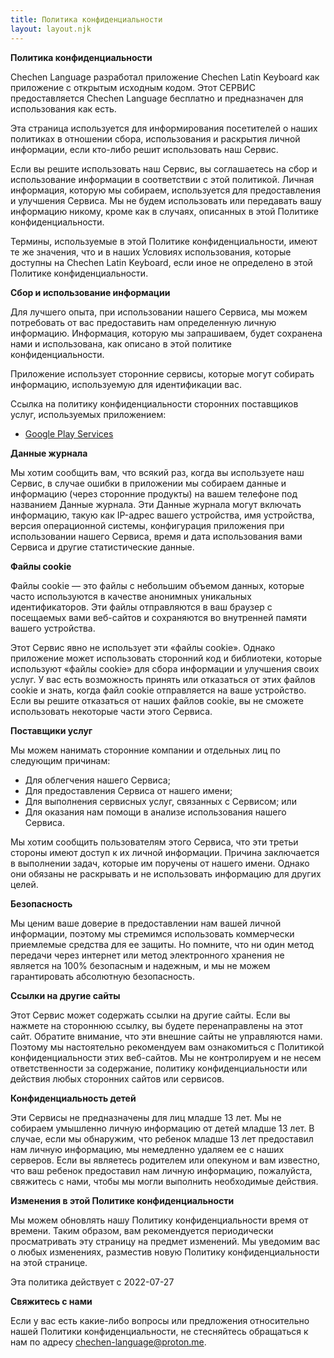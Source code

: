 ```yaml
---
title: Политика конфиденциальности
layout: layout.njk
---
```


**Политика конфиденциальности**

Chechen Language разработал приложение Chechen Latin Keyboard как приложение с открытым исходным кодом. Этот СЕРВИС предоставляется Chechen Language бесплатно и предназначен для использования как есть.

Эта страница используется для информирования посетителей о наших политиках в отношении сбора, использования и раскрытия личной информации, если кто-либо решит использовать наш Сервис.

Если вы решите использовать наш Сервис, вы соглашаетесь на сбор и использование информации в соответствии с этой политикой. Личная информация, которую мы собираем, используется для предоставления и улучшения Сервиса. Мы не будем использовать или передавать вашу информацию никому, кроме как в случаях, описанных в этой Политике конфиденциальности.

Термины, используемые в этой Политике конфиденциальности, имеют те же значения, что и в наших Условиях использования, которые доступны на Chechen Latin Keyboard, если иное не определено в этой Политике конфиденциальности.

**Сбор и использование информации**

Для лучшего опыта, при использовании нашего Сервиса, мы можем потребовать от вас предоставить нам определенную личную информацию. Информация, которую мы запрашиваем, будет сохранена нами и использована, как описано в этой политике конфиденциальности.

Приложение использует сторонние сервисы, которые могут собирать информацию, используемую для идентификации вас.

Ссылка на политику конфиденциальности сторонних поставщиков услуг, используемых приложением:

- [Google Play Services](https://www.google.com/policies/privacy/)

**Данные журнала**

Мы хотим сообщить вам, что всякий раз, когда вы используете наш Сервис, в случае ошибки в приложении мы собираем данные и информацию (через сторонние продукты) на вашем телефоне под названием Данные журнала. Эти Данные журнала могут включать информацию, такую как IP-адрес вашего устройства, имя устройства, версия операционной системы, конфигурация приложения при использовании нашего Сервиса, время и дата использования вами Сервиса и другие статистические данные.

**Файлы cookie**

Файлы cookie — это файлы с небольшим объемом данных, которые часто используются в качестве анонимных уникальных идентификаторов. Эти файлы отправляются в ваш браузер с посещаемых вами веб-сайтов и сохраняются во внутренней памяти вашего устройства.

Этот Сервис явно не использует эти «файлы cookie». Однако приложение может использовать сторонний код и библиотеки, которые используют «файлы cookie» для сбора информации и улучшения своих услуг. У вас есть возможность принять или отказаться от этих файлов cookie и знать, когда файл cookie отправляется на ваше устройство. Если вы решите отказаться от наших файлов cookie, вы не сможете использовать некоторые части этого Сервиса.

**Поставщики услуг**

Мы можем нанимать сторонние компании и отдельных лиц по следующим причинам:

- Для облегчения нашего Сервиса;
- Для предоставления Сервиса от нашего имени;
- Для выполнения сервисных услуг, связанных с Сервисом; или
- Для оказания нам помощи в анализе использования нашего Сервиса.

Мы хотим сообщить пользователям этого Сервиса, что эти третьи стороны имеют доступ к их личной информации. Причина заключается в выполнении задач, которые им поручены от нашего имени. Однако они обязаны не раскрывать и не использовать информацию для других целей.

**Безопасность**

Мы ценим ваше доверие в предоставлении нам вашей личной информации, поэтому мы стремимся использовать коммерчески приемлемые средства для ее защиты. Но помните, что ни один метод передачи через интернет или метод электронного хранения не является на 100% безопасным и надежным, и мы не можем гарантировать абсолютную безопасность.

**Ссылки на другие сайты**

Этот Сервис может содержать ссылки на другие сайты. Если вы нажмете на стороннюю ссылку, вы будете перенаправлены на этот сайт. Обратите внимание, что эти внешние сайты не управляются нами. Поэтому мы настоятельно рекомендуем вам ознакомиться с Политикой конфиденциальности этих веб-сайтов. Мы не контролируем и не несем ответственности за содержание, политику конфиденциальности или действия любых сторонних сайтов или сервисов.

**Конфиденциальность детей**

Эти Сервисы не предназначены для лиц младше 13 лет. Мы не собираем умышленно личную информацию от детей младше 13 лет. В случае, если мы обнаружим, что ребенок младше 13 лет предоставил нам личную информацию, мы немедленно удаляем ее с наших серверов. Если вы являетесь родителем или опекуном и вам известно, что ваш ребенок предоставил нам личную информацию, пожалуйста, свяжитесь с нами, чтобы мы могли выполнить необходимые действия.

**Изменения в этой Политике конфиденциальности**

Мы можем обновлять нашу Политику конфиденциальности время от времени. Таким образом, вам рекомендуется периодически просматривать эту страницу на предмет изменений. Мы уведомим вас о любых изменениях, разместив новую Политику конфиденциальности на этой странице.

Эта политика действует с 2022-07-27

**Свяжитесь с нами**

Если у вас есть какие-либо вопросы или предложения относительно нашей Политики конфиденциальности, не стесняйтесь обращаться к нам по адресу chechen-language@proton.me.
